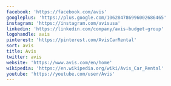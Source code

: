 ```yaml
---
facebook: 'https://facebook.com/avis'
googleplus: 'https://plus.google.com/106284786996002686465'
instagram: 'https://instagram.com/avisusa'
linkedin: 'https://linkedin.com/company/avis-budget-group'
logohandle: avis
pinterest: 'https://pinterest.com/AvisCarRental'
sort: avis
title: Avis
twitter: avis
website: 'https://www.avis.com/en/home'
wikipedia: 'https://en.wikipedia.org/wiki/Avis_Car_Rental'
youtube: 'https://youtube.com/user/Avis'
---
```

